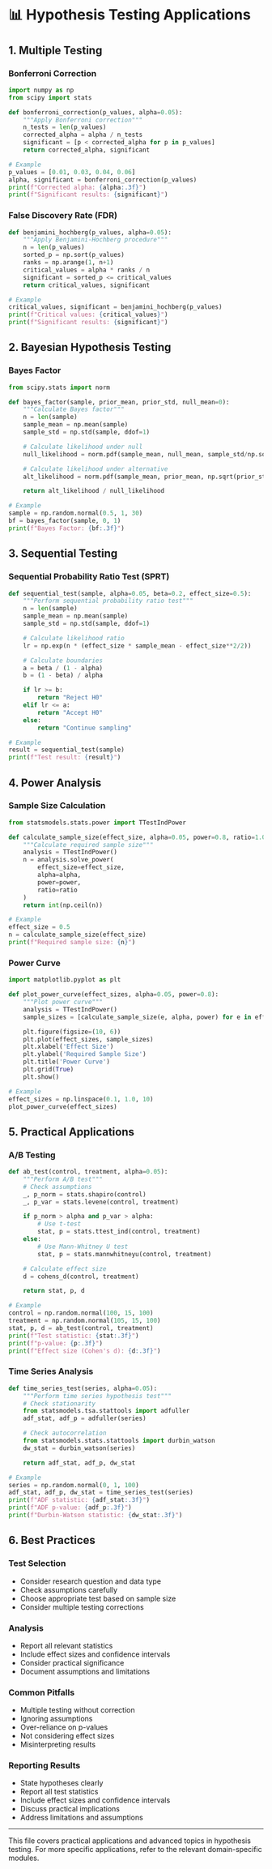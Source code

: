 # 📊 Hypothesis Testing Applications

## 1. Multiple Testing

### Bonferroni Correction

```python
import numpy as np
from scipy import stats

def bonferroni_correction(p_values, alpha=0.05):
    """Apply Bonferroni correction"""
    n_tests = len(p_values)
    corrected_alpha = alpha / n_tests
    significant = [p < corrected_alpha for p in p_values]
    return corrected_alpha, significant

# Example
p_values = [0.01, 0.03, 0.04, 0.06]
alpha, significant = bonferroni_correction(p_values)
print(f"Corrected alpha: {alpha:.3f}")
print(f"Significant results: {significant}")
```

### False Discovery Rate (FDR)

```python
def benjamini_hochberg(p_values, alpha=0.05):
    """Apply Benjamini-Hochberg procedure"""
    n = len(p_values)
    sorted_p = np.sort(p_values)
    ranks = np.arange(1, n+1)
    critical_values = alpha * ranks / n
    significant = sorted_p <= critical_values
    return critical_values, significant

# Example
critical_values, significant = benjamini_hochberg(p_values)
print(f"Critical values: {critical_values}")
print(f"Significant results: {significant}")
```

## 2. Bayesian Hypothesis Testing

### Bayes Factor

```python
from scipy.stats import norm

def bayes_factor(sample, prior_mean, prior_std, null_mean=0):
    """Calculate Bayes factor"""
    n = len(sample)
    sample_mean = np.mean(sample)
    sample_std = np.std(sample, ddof=1)

    # Calculate likelihood under null
    null_likelihood = norm.pdf(sample_mean, null_mean, sample_std/np.sqrt(n))

    # Calculate likelihood under alternative
    alt_likelihood = norm.pdf(sample_mean, prior_mean, np.sqrt(prior_std**2 + (sample_std**2/n)))

    return alt_likelihood / null_likelihood

# Example
sample = np.random.normal(0.5, 1, 30)
bf = bayes_factor(sample, 0, 1)
print(f"Bayes Factor: {bf:.3f}")
```

## 3. Sequential Testing

### Sequential Probability Ratio Test (SPRT)

```python
def sequential_test(sample, alpha=0.05, beta=0.2, effect_size=0.5):
    """Perform sequential probability ratio test"""
    n = len(sample)
    sample_mean = np.mean(sample)
    sample_std = np.std(sample, ddof=1)

    # Calculate likelihood ratio
    lr = np.exp(n * (effect_size * sample_mean - effect_size**2/2))

    # Calculate boundaries
    a = beta / (1 - alpha)
    b = (1 - beta) / alpha

    if lr >= b:
        return "Reject H0"
    elif lr <= a:
        return "Accept H0"
    else:
        return "Continue sampling"

# Example
result = sequential_test(sample)
print(f"Test result: {result}")
```

## 4. Power Analysis

### Sample Size Calculation

```python
from statsmodels.stats.power import TTestIndPower

def calculate_sample_size(effect_size, alpha=0.05, power=0.8, ratio=1.0):
    """Calculate required sample size"""
    analysis = TTestIndPower()
    n = analysis.solve_power(
        effect_size=effect_size,
        alpha=alpha,
        power=power,
        ratio=ratio
    )
    return int(np.ceil(n))

# Example
effect_size = 0.5
n = calculate_sample_size(effect_size)
print(f"Required sample size: {n}")
```

### Power Curve

```python
import matplotlib.pyplot as plt

def plot_power_curve(effect_sizes, alpha=0.05, power=0.8):
    """Plot power curve"""
    analysis = TTestIndPower()
    sample_sizes = [calculate_sample_size(e, alpha, power) for e in effect_sizes]

    plt.figure(figsize=(10, 6))
    plt.plot(effect_sizes, sample_sizes)
    plt.xlabel('Effect Size')
    plt.ylabel('Required Sample Size')
    plt.title('Power Curve')
    plt.grid(True)
    plt.show()

# Example
effect_sizes = np.linspace(0.1, 1.0, 10)
plot_power_curve(effect_sizes)
```

## 5. Practical Applications

### A/B Testing

```python
def ab_test(control, treatment, alpha=0.05):
    """Perform A/B test"""
    # Check assumptions
    _, p_norm = stats.shapiro(control)
    _, p_var = stats.levene(control, treatment)

    if p_norm > alpha and p_var > alpha:
        # Use t-test
        stat, p = stats.ttest_ind(control, treatment)
    else:
        # Use Mann-Whitney U test
        stat, p = stats.mannwhitneyu(control, treatment)

    # Calculate effect size
    d = cohens_d(control, treatment)

    return stat, p, d

# Example
control = np.random.normal(100, 15, 100)
treatment = np.random.normal(105, 15, 100)
stat, p, d = ab_test(control, treatment)
print(f"Test statistic: {stat:.3f}")
print(f"p-value: {p:.3f}")
print(f"Effect size (Cohen's d): {d:.3f}")
```

### Time Series Analysis

```python
def time_series_test(series, alpha=0.05):
    """Perform time series hypothesis test"""
    # Check stationarity
    from statsmodels.tsa.stattools import adfuller
    adf_stat, adf_p = adfuller(series)

    # Check autocorrelation
    from statsmodels.stats.stattools import durbin_watson
    dw_stat = durbin_watson(series)

    return adf_stat, adf_p, dw_stat

# Example
series = np.random.normal(0, 1, 100)
adf_stat, adf_p, dw_stat = time_series_test(series)
print(f"ADF statistic: {adf_stat:.3f}")
print(f"ADF p-value: {adf_p:.3f}")
print(f"Durbin-Watson statistic: {dw_stat:.3f}")
```

## 6. Best Practices

### Test Selection

- Consider research question and data type
- Check assumptions carefully
- Choose appropriate test based on sample size
- Consider multiple testing corrections

### Analysis

- Report all relevant statistics
- Include effect sizes and confidence intervals
- Consider practical significance
- Document assumptions and limitations

### Common Pitfalls

- Multiple testing without correction
- Ignoring assumptions
- Over-reliance on p-values
- Not considering effect sizes
- Misinterpreting results

### Reporting Results

- State hypotheses clearly
- Report all test statistics
- Include effect sizes and confidence intervals
- Discuss practical implications
- Address limitations and assumptions

---

This file covers practical applications and advanced topics in hypothesis testing. For more specific applications, refer to the relevant domain-specific modules.
